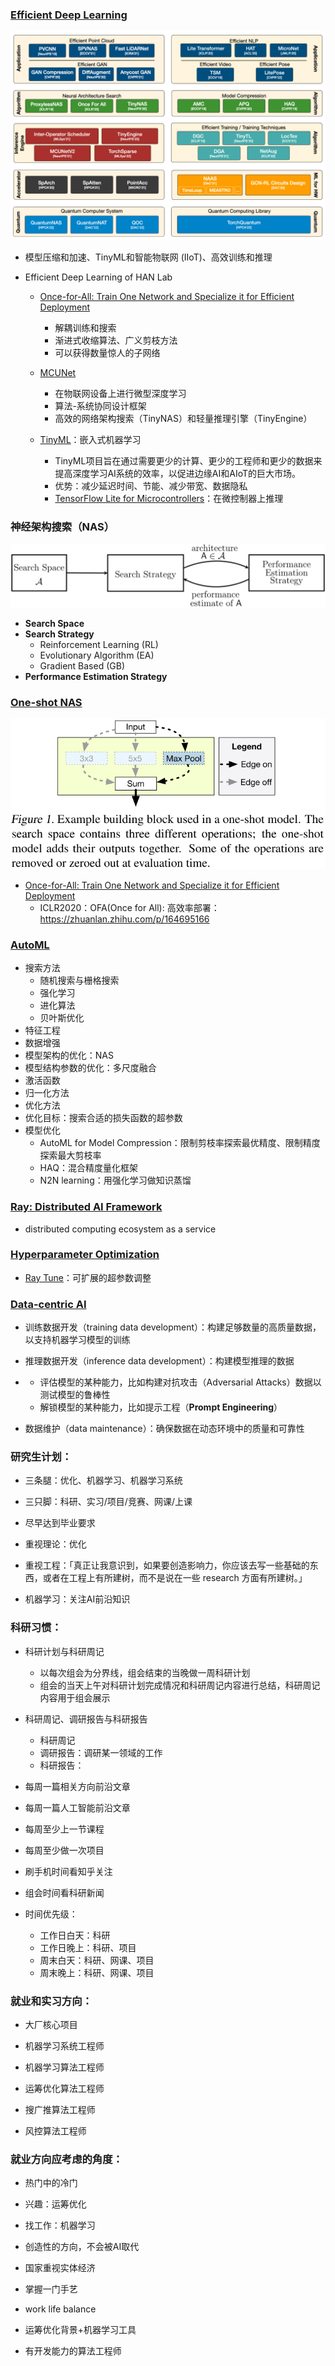### [Efficient Deep Learning](https://hanlab.mit.edu/)

![image-20230417173556554](https://raw.githubusercontent.com/ailianligit/ailianligit.github.io/main/images/202304/20230417_1681724160.png)

- 模型压缩和加速、TinyML和智能物联网 (IIoT)、高效训练和推理

- Efficient Deep Learning of HAN Lab

  - [Once-for-All: Train One Network and Specialize it for Efficient Deployment](https://ofa.mit.edu/)
    - 解耦训练和搜索
    - 渐进式收缩算法、广义剪枝方法
    - 可以获得数量惊人的子网络

  - [MCUNet](https://mcunet.mit.edu/)
    - 在物联网设备上进行微型深度学习
    - 算法-系统协同设计框架
    - 高效的网络架构搜索（TinyNAS）和轻量推理引擎（TinyEngine）
  - [TinyML](https://tinyml.mit.edu/)：嵌入式机器学习
    - TinyML项目旨在通过需要更少的计算、更少的工程师和更少的数据来提高深度学习AI系统的效率，以促进边缘AI和AIoT的巨大市场。
    - 优势：减少延迟时间、节能、减少带宽、数据隐私
    - [TensorFlow Lite for Microcontrollers](https://www.tensorflow.org/lite/microcontrollers)：在微控制器上推理



### 神经架构搜索（NAS）

![img](https://raw.githubusercontent.com/ailianligit/ailianligit.github.io/main/images/202304/20230417_1681722506.png)

- **Search Space**
- **Search Strategy**
  - Reinforcement Learning (RL)
  - Evolutionary Algorithm (EA)
  - Gradient Based (GB)
- **Performance Estimation Strategy**



### [One-shot NAS](https://zhuanlan.zhihu.com/p/74985066)

![img](https://raw.githubusercontent.com/ailianligit/ailianligit.github.io/main/images/202304/20230417_1681722554.png)

- [Once-for-All: Train One Network and Specialize it for Efficient Deployment](https://ofa.mit.edu/)
  - ICLR2020：OFA(Once for All): 高效率部署：https://zhuanlan.zhihu.com/p/164695166



### [AutoML](https://zhuanlan.zhihu.com/p/143492567)

- 搜索方法
  - 随机搜索与栅格搜索
  - 强化学习
  - 进化算法
  - 贝叶斯优化
- 特征工程
- 数据增强
- 模型架构的优化：NAS
- 模型结构参数的优化：多尺度融合
- 激活函数
- 归一化方法
- 优化方法
- 优化目标：搜索合适的损失函数的超参数
- 模型优化
  - AutoML for Model Compression：限制剪枝率探索最优精度、限制精度探索最大剪枝率
  - HAQ：混合精度量化框架
  - N2N learning：用强化学习做知识蒸馏



### [Ray: Distributed AI Framework](https://thenewstack.io/how-ray-a-distributed-ai-framework-helps-power-chatgpt/)

- distributed computing ecosystem as a service



### [Hyperparameter Optimization](https://speakerdeck.com/richardliaw/a-modern-guide-to-hyperparameter-optimization)

- [Ray Tune](https://docs.ray.io/en/latest/tune/index.html)：可扩展的超参数调整



### [Data-centric AI](https://github.com/daochenzha/data-centric-AI)

- 训练数据开发（training data development）：构建足够数量的高质量数据，以支持机器学习模型的训练

- 推理数据开发（inference data development）：构建模型推理的数据

- - 评估模型的某种能力，比如构建对抗攻击（Adversarial Attacks）数据以测试模型的鲁棒性
  - 解锁模型的某种能力，比如提示工程（**Prompt Engineering**）

- 数据维护（data maintenance）：确保数据在动态环境中的质量和可靠性



### 研究生计划：

- 三条腿：优化、机器学习、机器学习系统


- 三只脚：科研、实习/项目/竞赛、网课/上课


- 尽早达到毕业要求


- 重视理论：优化
- 重视工程：「真正让我意识到，如果要创造影响力，你应该去写一些基础的东西，或者在工程上有所建树，而不是说在一些 research 方面有所建树。」

- 机器学习：关注AI前沿知识




### 科研习惯：

- 科研计划与科研周记
  - 以每次组会为分界线，组会结束的当晚做一周科研计划
  - 组会的当天上午对科研计划完成情况和科研周记内容进行总结，科研周记内容用于组会展示
- 科研周记、调研报告与科研报告
  - 科研周记
  - 调研报告：调研某一领域的工作
  - 科研报告：
- 每周一篇相关方向前沿文章

- 每周一篇人工智能前沿文章

- 每周至少上一节课程

- 每周至少做一次项目

- 刷手机时间看知乎关注

- 组会时间看科研新闻

- 时间优先级：
  - 工作日白天：科研
  - 工作日晚上：科研、项目
  - 周末白天：科研、网课、项目
  - 周末晚上：科研、网课、项目



### 就业和实习方向：

- 大厂核心项目
- 机器学习系统工程师
- 机器学习算法工程师

- 运筹优化算法工程师


- 搜广推算法工程师


- 风控算法工程师




### 就业方向应考虑的角度：

- 热门中的冷门


- 兴趣：运筹优化


- 找工作：机器学习


- 创造性的方向，不会被AI取代


- 国家重视实体经济


- 掌握一门手艺


- work life balance


- 运筹优化背景+机器学习工具


- 有开发能力的算法工程师
